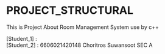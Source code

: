# PROJECT_STRUCTURAL
This is Project About Room Management System
use by c++ 

<p>
[Student_1] :  <br>
[Student_2] : 6606021420148 Choritros Suwansoot SEC A 
</p>
